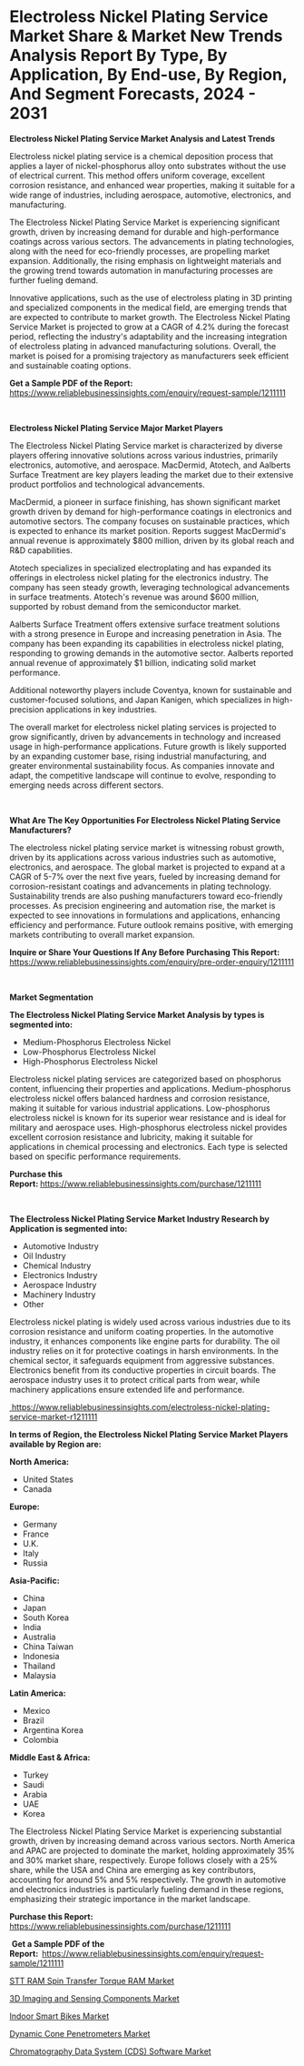<p><h1>Electroless Nickel Plating Service Market Share & Market New Trends Analysis Report By Type, By Application, By End-use, By Region, And Segment Forecasts, 2024 - 2031</h1></p><p><strong>Electroless Nickel Plating Service Market Analysis and Latest Trends</strong></p>
<p><p>Electroless nickel plating service is a chemical deposition process that applies a layer of nickel-phosphorus alloy onto substrates without the use of electrical current. This method offers uniform coverage, excellent corrosion resistance, and enhanced wear properties, making it suitable for a wide range of industries, including aerospace, automotive, electronics, and manufacturing.</p><p>The Electroless Nickel Plating Service Market is experiencing significant growth, driven by increasing demand for durable and high-performance coatings across various sectors. The advancements in plating technologies, along with the need for eco-friendly processes, are propelling market expansion. Additionally, the rising emphasis on lightweight materials and the growing trend towards automation in manufacturing processes are further fueling demand.</p><p>Innovative applications, such as the use of electroless plating in 3D printing and specialized components in the medical field, are emerging trends that are expected to contribute to market growth. The Electroless Nickel Plating Service Market is projected to grow at a CAGR of 4.2% during the forecast period, reflecting the industry's adaptability and the increasing integration of electroless plating in advanced manufacturing solutions. Overall, the market is poised for a promising trajectory as manufacturers seek efficient and sustainable coating options.</p></p>
<p><strong>Get a Sample PDF of the Report:&nbsp;</strong> <a href="https://www.reliablebusinessinsights.com/enquiry/request-sample/1211111?utm_campaign=1091&utm_medium=2&utm_source=Github&utm_content=ia&utm_term=05102024&utm_id=electroless-nickel-plating-service">https://www.reliablebusinessinsights.com/enquiry/request-sample/1211111</a></p>
<p>&nbsp;</p>
<p><strong>Electroless Nickel Plating Service Major Market Players</strong></p>
<p><p>The Electroless Nickel Plating Service market is characterized by diverse players offering innovative solutions across various industries, primarily electronics, automotive, and aerospace. MacDermid, Atotech, and Aalberts Surface Treatment are key players leading the market due to their extensive product portfolios and technological advancements. </p><p>MacDermid, a pioneer in surface finishing, has shown significant market growth driven by demand for high-performance coatings in electronics and automotive sectors. The company focuses on sustainable practices, which is expected to enhance its market position. Reports suggest MacDermid's annual revenue is approximately $800 million, driven by its global reach and R&D capabilities.</p><p>Atotech specializes in specialized electroplating and has expanded its offerings in electroless nickel plating for the electronics industry. The company has seen steady growth, leveraging technological advancements in surface treatments. Atotech's revenue was around $600 million, supported by robust demand from the semiconductor market.</p><p>Aalberts Surface Treatment offers extensive surface treatment solutions with a strong presence in Europe and increasing penetration in Asia. The company has been expanding its capabilities in electroless nickel plating, responding to growing demands in the automotive sector. Aalberts reported annual revenue of approximately $1 billion, indicating solid market performance.</p><p>Additional noteworthy players include Coventya, known for sustainable and customer-focused solutions, and Japan Kanigen, which specializes in high-precision applications in key industries.</p><p>The overall market for electroless nickel plating services is projected to grow significantly, driven by advancements in technology and increased usage in high-performance applications. Future growth is likely supported by an expanding customer base, rising industrial manufacturing, and greater environmental sustainability focus. As companies innovate and adapt, the competitive landscape will continue to evolve, responding to emerging needs across different sectors.</p></p>
<p>&nbsp;</p>
<p><strong>What Are The Key Opportunities For Electroless Nickel Plating Service Manufacturers?</strong></p>
<p><p>The electroless nickel plating service market is witnessing robust growth, driven by its applications across various industries such as automotive, electronics, and aerospace. The global market is projected to expand at a CAGR of 5-7% over the next five years, fueled by increasing demand for corrosion-resistant coatings and advancements in plating technology. Sustainability trends are also pushing manufacturers toward eco-friendly processes. As precision engineering and automation rise, the market is expected to see innovations in formulations and applications, enhancing efficiency and performance. Future outlook remains positive, with emerging markets contributing to overall market expansion.</p></p>
<p><strong>Inquire or Share Your Questions If Any Before Purchasing This Report:</strong> <a href="https://www.reliablebusinessinsights.com/enquiry/pre-order-enquiry/1211111?utm_campaign=1091&utm_medium=2&utm_source=Github&utm_content=ia&utm_term=05102024&utm_id=electroless-nickel-plating-service">https://www.reliablebusinessinsights.com/enquiry/pre-order-enquiry/1211111</a></p>
<p>&nbsp;</p>
<p><strong>Market Segmentation</strong></p>
<p><strong>The Electroless Nickel Plating Service Market Analysis by types is segmented into:</strong></p>
<p><ul><li>Medium-Phosphorus Electroless Nickel</li><li>Low-Phosphorus Electroless Nickel</li><li>High-Phosphorus Electroless Nickel</li></ul></p>
<p><p>Electroless nickel plating services are categorized based on phosphorus content, influencing their properties and applications. Medium-phosphorus electroless nickel offers balanced hardness and corrosion resistance, making it suitable for various industrial applications. Low-phosphorus electroless nickel is known for its superior wear resistance and is ideal for military and aerospace uses. High-phosphorus electroless nickel provides excellent corrosion resistance and lubricity, making it suitable for applications in chemical processing and electronics. Each type is selected based on specific performance requirements.</p></p>
<p><strong>Purchase this Report:&nbsp;</strong><a href="https://www.reliablebusinessinsights.com/purchase/1211111?utm_campaign=1091&utm_medium=2&utm_source=Github&utm_content=ia&utm_term=05102024&utm_id=electroless-nickel-plating-service">https://www.reliablebusinessinsights.com/purchase/1211111</a></p>
<p>&nbsp;</p>
<p><strong>The Electroless Nickel Plating Service Market Industry Research by Application is segmented into:</strong></p>
<p><ul><li>Automotive Industry</li><li>Oil Industry</li><li>Chemical Industry</li><li>Electronics Industry</li><li>Aerospace Industry</li><li>Machinery Industry</li><li>Other</li></ul></p>
<p><p>Electroless nickel plating is widely used across various industries due to its corrosion resistance and uniform coating properties. In the automotive industry, it enhances components like engine parts for durability. The oil industry relies on it for protective coatings in harsh environments. In the chemical sector, it safeguards equipment from aggressive substances. Electronics benefit from its conductive properties in circuit boards. The aerospace industry uses it to protect critical parts from wear, while machinery applications ensure extended life and performance.</p></p>
<p><a href="https://www.reliablebusinessinsights.com/electroless-nickel-plating-service-market-r1211111?utm_campaign=1091&utm_medium=2&utm_source=Github&utm_content=ia&utm_term=05102024&utm_id=electroless-nickel-plating-service">&nbsp;https://www.reliablebusinessinsights.com/electroless-nickel-plating-service-market-r1211111</a></p>
<p><strong>In terms of Region, the Electroless Nickel Plating Service Market Players available by Region are:</strong></p>
<p>
    <p> <strong> North America: </strong>
        <ul>
            <li>United States</li>
            <li>Canada</li>
        </ul>
        </p> 
    <p> <strong> Europe: </strong>
        <ul>
            <li>Germany</li>
            <li>France</li>
            <li>U.K.</li>
            <li>Italy</li>
            <li>Russia</li>
        </ul>
        </p> 
    <p> <strong> Asia-Pacific: </strong>
        <ul>
            <li>China</li>
            <li>Japan</li>
            <li>South Korea</li>
            <li>India</li>
            <li>Australia</li>
            <li>China Taiwan</li>
            <li>Indonesia</li>
            <li>Thailand</li>
            <li>Malaysia</li>
        </ul>
        </p> 
    <p> <strong> Latin America: </strong>
        <ul>
            <li>Mexico</li>
            <li>Brazil</li>
            <li>Argentina Korea</li>
            <li>Colombia</li>
        </ul>
        </p> 
    <p> <strong> Middle East & Africa: </strong>
        <ul>
            <li>Turkey</li>
            <li>Saudi</li>
            <li>Arabia</li>
            <li>UAE</li>
            <li>Korea</li>
        </ul>
    </p>
    </p>
<p><p>The Electroless Nickel Plating Service Market is experiencing substantial growth, driven by increasing demand across various sectors. North America and APAC are projected to dominate the market, holding approximately 35% and 30% market share, respectively. Europe follows closely with a 25% share, while the USA and China are emerging as key contributors, accounting for around 5% and 5% respectively. The growth in automotive and electronics industries is particularly fueling demand in these regions, emphasizing their strategic importance in the market landscape.</p></p>
<p><strong>Purchase this Report: </strong><a href="https://www.reliablebusinessinsights.com/purchase/1211111?utm_campaign=1091&utm_medium=2&utm_source=Github&utm_content=ia&utm_term=05102024&utm_id=electroless-nickel-plating-service">https://www.reliablebusinessinsights.com/purchase/1211111</a></p>
<p>&nbsp;<strong>Get a Sample PDF of the Report:&nbsp;&nbsp;</strong><a href="https://www.reliablebusinessinsights.com/enquiry/request-sample/1211111?utm_campaign=1091&utm_medium=2&utm_source=Github&utm_content=ia&utm_term=05102024&utm_id=electroless-nickel-plating-service">https://www.reliablebusinessinsights.com/enquiry/request-sample/1211111</a></p>
<p><strong></strong></p>
<p><p><a href="https://issuu.com/reportprime-2/docs/stt-ram-spin-transfer-torque-ram-ma_5e183c87640b14?utm_campaign=1091&utm_medium=2&utm_source=Github&utm_content=ia&utm_term=05102024&utm_id=electroless-nickel-plating-service">STT RAM Spin Transfer Torque RAM Market</a></p><p><a href="https://issuu.com/reportprime-2/docs/3d-imaging-and-sensing-components-m_e7f6067d470c55?utm_campaign=1091&utm_medium=2&utm_source=Github&utm_content=ia&utm_term=05102024&utm_id=electroless-nickel-plating-service">3D Imaging and Sensing Components Market</a></p><p><a href="https://github.com/KimNDobson/Market-Research-Report-List-1/blob/main/indoor-smart-bikes-market.md?utm_campaign=1091&utm_medium=2&utm_source=Github&utm_content=ia&utm_term=05102024&utm_id=electroless-nickel-plating-service">Indoor Smart Bikes Market</a></p><p><a href="https://www.linkedin.com/pulse/dynamic-cone-penetrometers-market-refracting-trends-consumer-q9iee?utm_campaign=1091&utm_medium=2&utm_source=Github&utm_content=ia&utm_term=05102024&utm_id=electroless-nickel-plating-service">Dynamic Cone Penetrometers Market</a></p><p><a href="https://github.com/AnamariaDemiri475/Market-Research-Report-List-1/blob/main/chromatography-data-system-cds-software-market.md?utm_campaign=1091&utm_medium=2&utm_source=Github&utm_content=ia&utm_term=05102024&utm_id=electroless-nickel-plating-service">Chromatography Data System (CDS) Software Market</a></p></p>
